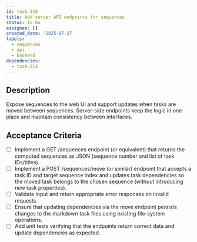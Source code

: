 ```yaml
---
id: task-216
title: Add server API endpoints for sequences
status: To Do
assignee: []
created_date: '2025-07-27'
labels:
  - sequences
  - api
  - backend
dependencies:
  - task-213
---
```


## Description

Expose sequences to the web UI and support updates when tasks are moved between sequences. Server-side endpoints keep the logic in one place and maintain consistency between interfaces.

## Acceptance Criteria

- [ ] Implement a GET /sequences endpoint (or equivalent) that returns the computed sequences as JSON (sequence number and list of task IDs/titles).
- [ ] Implement a POST /sequences/move (or similar) endpoint that accepts a task ID and target sequence index and updates task dependencies so the moved task belongs to the chosen sequence (without introducing new task properties).
- [ ] Validate input and return appropriate error responses on invalid requests.
- [ ] Ensure that updating dependencies via the move endpoint persists changes to the markdown task files using existing file-system operations.
- [ ] Add unit tests verifying that the endpoints return correct data and update dependencies as expected.
